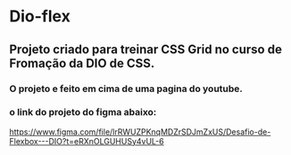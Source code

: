 # Dio-flex


## Projeto criado para treinar CSS Grid no curso de Fromação da DIO de CSS.
### O projeto e feito em cima de uma pagina do youtube. 
### o link do projeto do figma abaixo: 

https://www.figma.com/file/lrRWUZPKnqMDZrSDJmZxUS/Desafio-de-Flexbox---DIO?t=eRXnOLGUHUSy4vUL-6
